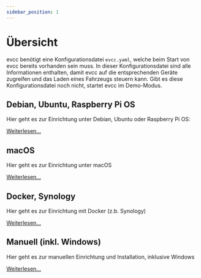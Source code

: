 ```yaml
---
sidebar_position: 1
---
```


# Übersicht

evcc benötigt eine Konfigurationsdatei `evcc.yaml`, welche beim Start von evcc bereits vorhanden sein muss. In dieser Konfigurationsdatei sind alle Informationen enthalten, damit evcc auf die entsprechenden Geräte zugreifen und das Laden eines Fahrzeugs steuern kann. Gibt es diese Konfigurationsdatei noch nicht, startet evcc im Demo-Modus.

## Debian, Ubuntu, Raspberry Pi OS

Hier geht es zur Einrichtung unter Debian, Ubuntu oder Raspberry Pi OS:

[Weiterlesen...](linux)

## macOS

Hier geht es zur Einrichtung unter macOS

[Weiterlesen...](macos)

## Docker, Synology

Hier geht es zur Einrichtung mit Docker (z.b. Synology)

[Weiterlesen...](docker)

## Manuell (inkl. Windows)

Hier geht es zur manuellen Einrichtung und Installation, inklusive Windows

[Weiterlesen...](manual)
